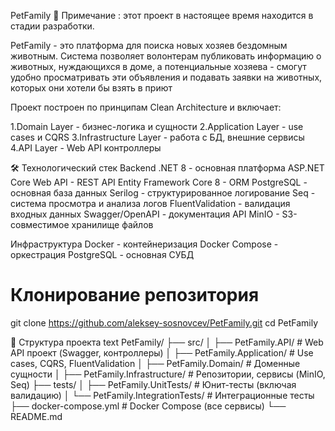 PetFamily 🐾
Примечание : этот проект в настоящее время находится в стадии разработки.

PetFamily - это платформа для поиска новых хозяев бездомным животным. Система позволяет волонтерам публиковать информацию о животных, нуждающихся в доме, а потенциальные хозяева - смогут удобно просматривать эти объявления и подавать заявки на животных, которых они хотели бы взять в приют

Проект построен по принципам Clean Architecture и включает:

1.Domain Layer - бизнес-логика и сущности
2.Application Layer - use cases и CQRS
3.Infrastructure Layer - работа с БД, внешние сервисы
4.API Layer - Web API контроллеры

🛠️ Технологический стек
Backend
.NET 8 - основная платформа
ASP.NET Core Web API - REST API
Entity Framework Core 8 - ORM
PostgreSQL - основная база данных
Serilog - структурированное логирование
Seq - система просмотра и анализа логов
FluentValidation - валидация входных данных
Swagger/OpenAPI - документация API
MinIO - S3-совместимое хранилище файлов

Инфраструктура
Docker - контейнеризация
Docker Compose - оркестрация
PostgreSQL - основная СУБД

# Клонирование репозитория
git clone https://github.com/aleksey-sosnovcev/PetFamily.git
cd PetFamily

📁 Структура проекта
text
PetFamily/
├── src/
│   ├── PetFamily.API/           # Web API проект (Swagger, контроллеры)
│   ├── PetFamily.Application/   # Use cases, CQRS, FluentValidation
│   ├── PetFamily.Domain/        # Доменные сущности
│   ├── PetFamily.Infrastructure/ # Репозитории, сервисы (MinIO, Seq)
├── tests/
│   ├── PetFamily.UnitTests/     # Юнит-тесты (включая валидацию)
│   └── PetFamily.IntegrationTests/ # Интеграционные тесты
├── docker-compose.yml          # Docker Compose (все сервисы)
└── README.md
